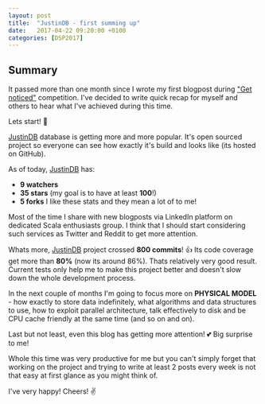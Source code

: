 ```yaml
---
layout: post
title:  "JustinDB - first summing up"
date:   2017-04-22 09:20:00 +0100
categories: [DSP2017]
---
```


## Summary
It passed more than one month since I wrote my first blogpost during ["Get noticed"][get-noticed] competition.
I've decided to write quick recap for myself and others to hear what I've achieved during this time.

Lets start! 💪

[JustinDB][justindb] database is getting more and more popular. It's open sourced project so everyone can see how exactly it's build and looks like (its hosted on GitHub).

As of today, [JustinDB][justindb] has:
- **9 watchers**
- **35 stars** (my goal is to have at least **100**!)
- **5 forks**
I like these stats and they mean a lot of to me!

Most of the time I share with new blogposts via LinkedIn platform on dedicated Scala enthusiasts group. I think that I should start considering such services as Twitter and Reddit to get more attention.

Whats more, [JustinDB][justindb] project crossed **800 commits**! 👍
Its code coverage get more than **80%** (now its around 86%). Thats relatively very good result. Current tests only help me to make this project better and doesn't slow down the whole development process.

In the next couple of months I'm going to focus more on **PHYSICAL MODEL** - how exactly to store data indefinitely, what algorithms and data structures to use, how to exploit parallel architecture, talk effectively to disk and be CPU cache friendly at the same time (and so on and on).

Last but not least, even this blog has getting more attention! 💕 Big surprise to me!

Whole this time was very productive for me but you can't simply forget that working on the project and trying to write at least 2 posts every week is not that easy at first glance as you might think of.

I've very happy! Cheers! ✌️

[justindb]: https://github.com/speedcom/JustinDB
[get-noticed]: http://speedcom.github.io/dsp2017/2017/03/12/get-noticed.html

